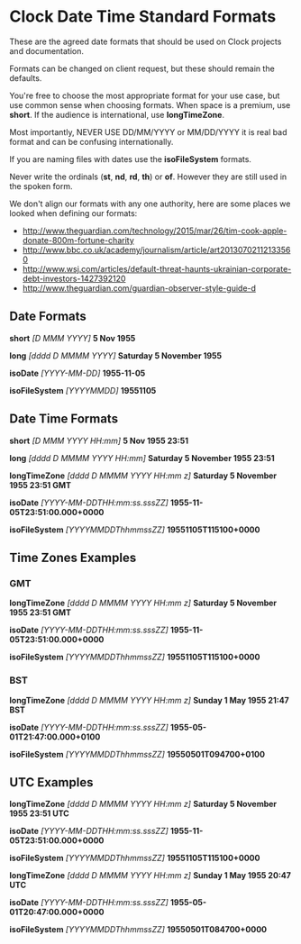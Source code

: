 # Clock Date Time Standard Formats

These are the agreed date formats that should be used on Clock projects and
documentation.

Formats can be changed on client request, but these should remain the defaults.

You're free to choose the most appropriate format for your use case, but use
common sense when choosing formats. When space is a premium, use __short__. If
the audience is international, use __longTimeZone__.

Most importantly, NEVER USE DD/MM/YYYY or MM/DD/YYYY it is real bad format and
can be confusing internationally.

If you are naming files with dates use the __isoFileSystem__ formats.

Never write the ordinals (__st__, __nd__, __rd__, __th__) or __of__. However
they are still used in the spoken form.

We don't align our formats with any one authority, here are some places we
looked when defining our formats:

* http://www.theguardian.com/technology/2015/mar/26/tim-cook-apple-donate-800m-fortune-charity
* http://www.bbc.co.uk/academy/journalism/article/art20130702112133560
* http://www.wsj.com/articles/default-threat-haunts-ukrainian-corporate-debt-investors-1427392120
* http://www.theguardian.com/guardian-observer-style-guide-d

## Date Formats

__short__ _[D MMM YYYY]_ __5 Nov 1955__

__long__ _[dddd D MMMM YYYY]_ __Saturday 5 November 1955__

__isoDate__ _[YYYY-MM-DD]_ __1955-11-05__

__isoFileSystem__ _[YYYYMMDD]_ __19551105__


## Date Time Formats

__short__ _[D MMM YYYY HH:mm]_ __5 Nov 1955 23:51__

__long__ _[dddd D MMMM YYYY HH:mm]_ __Saturday 5 November 1955 23:51__

__longTimeZone__ _[dddd D MMMM YYYY HH:mm z]_ __Saturday 5 November 1955 23:51 GMT__

__isoDate__ _[YYYY-MM-DDTHH:mm:ss.sssZZ]_ __1955-11-05T23:51:00.000+0000__

__isoFileSystem__ _[YYYYMMDDThhmmssZZ]_ __19551105T115100+0000__


## Time Zones Examples


### GMT

__longTimeZone__ _[dddd D MMMM YYYY HH:mm z]_ __Saturday 5 November 1955 23:51 GMT__

__isoDate__ _[YYYY-MM-DDTHH:mm:ss.sssZZ]_ __1955-11-05T23:51:00.000+0000__

__isoFileSystem__ _[YYYYMMDDThhmmssZZ]_ __19551105T115100+0000__


### BST

__longTimeZone__ _[dddd D MMMM YYYY HH:mm z]_ __Sunday 1 May 1955 21:47 BST__

__isoDate__ _[YYYY-MM-DDTHH:mm:ss.sssZZ]_ __1955-05-01T21:47:00.000+0100__

__isoFileSystem__ _[YYYYMMDDThhmmssZZ]_ __19550501T094700+0100__


## UTC Examples

__longTimeZone__ _[dddd D MMMM YYYY HH:mm z]_ __Saturday 5 November 1955 23:51 UTC__

__isoDate__ _[YYYY-MM-DDTHH:mm:ss.sssZZ]_ __1955-11-05T23:51:00.000+0000__

__isoFileSystem__ _[YYYYMMDDThhmmssZZ]_ __19551105T115100+0000__

__longTimeZone__ _[dddd D MMMM YYYY HH:mm z]_ __Sunday 1 May 1955 20:47 UTC__

__isoDate__ _[YYYY-MM-DDTHH:mm:ss.sssZZ]_ __1955-05-01T20:47:00.000+0000__

__isoFileSystem__ _[YYYYMMDDThhmmssZZ]_ __19550501T084700+0000__
